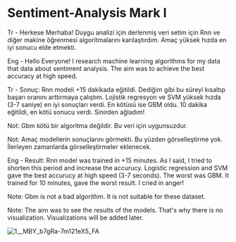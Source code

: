 # Sentiment-Analysis Mark I
Tr - Herkese Merhaba! Duygu analizi için derlenmiş veri setim için Rnn ve diğer makine öğrenmesi algoritmalarını karılaştırdım. Amaç yüksek hızda en iyi sonucu elde etmekti.

Eng - Hello Everyone! I research machine learning algorithms for my data that data about sentiment analysis. The aim was to achieve the best accuracy at high speed.


Tr - Sonuç: Rnn modeli +15 dakikada eğitildi. Dediğim gibi bu süreyi kısaltıp başarı oranını arttırmaya çalıştım. Lojistik regresyon ve SVM yüksek hızda (3-7 saniye) en iyi sonuçları verdi. En kötüsü ise GBM oldu. 10 dakika eğitildi, en kötü sonucu verdi. Sinirden ağladım!

Not: Gbm kötü bir algoritma değildir. Bu veri için uygunsuzdur.

Not: Amaç modellerin sonuçlarını görmekti. Bu yüzden görselleştirme yok. İlerleyen zamanlarda görselleştirmeler eklenecek.


Eng - Result: Rnn model was trained in +15 minutes. As I said, I tried to shorten this period and increase the accurucy. Logistic regression and SVM gave the best accurucy at high speed (3-7 seconds). The worst was GBM. It trained for 10 minutes, gave the worst result. I cried in anger!

Note: Gbm is not a bad algorithm. It is not suitable for these dataset.

Note: The aim was to see the results of the models. That's why there is no visualization. Visualizations will be added later.

![1__MBY_b7gRa-7m121eX5_FA](https://user-images.githubusercontent.com/44001855/119272668-c1fc4980-bc0f-11eb-92bd-27c34d805d3b.png)

